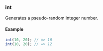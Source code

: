 ### int

Generates a pseudo-random integer number.

#### Example

```js
int(10, 20); // => 16
int(10, 20); // => 12
```